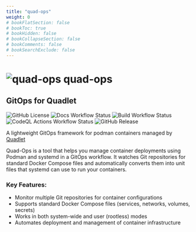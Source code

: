 ```yaml
---
title: "quad-ops"
weight: 0
# bookFlatSection: false
# bookToc: true
# bookHidden: false
# bookCollapseSection: false
# bookComments: false
# bookSearchExclude: false
---
```


# ![quad-ops](images/quad-ops-64.png) quad-ops

## GitOps for Quadlet
![GitHub License](https://img.shields.io/github/license/trly/quad-ops)
![Docs Workflow Status](https://img.shields.io/github/actions/workflow/status/trly/quad-ops/build.yml)
![Build Workflow Status](https://img.shields.io/github/actions/workflow/status/trly/quad-ops/docs.yaml?label=docs)
![CodeQL Actions Workflow Status](https://img.shields.io/github/actions/workflow/status/trly/quad-ops/build.yml?label=codeql)
![GitHub Release](https://img.shields.io/github/v/release/trly/quad-ops)

A lightweight GitOps framework for podman containers managed by [Quadlet](https://docs.podman.io/en/latest/markdown/podman-systemd.unit.5.html)

Quad-Ops is a tool that helps you manage container deployments using Podman and systemd in a GitOps workflow. It watches Git repositories for standard Docker Compose files and automatically converts them into unit files that systemd can use to run your containers.

### Key Features:
- Monitor multiple Git repositories for container configurations
- Supports standard Docker Compose files (services, networks, volumes, secrets)
- Works in both system-wide and user (rootless) modes
- Automates deployment and management of container infrastructure
